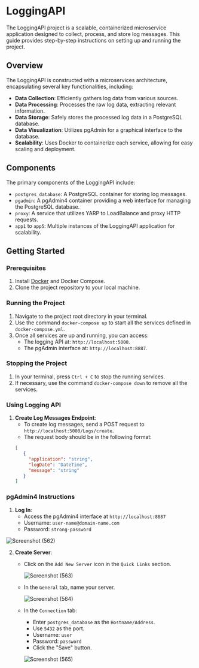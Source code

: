 # LoggingAPI

The LoggingAPI project is a scalable, containerized microservice application designed to collect, process, and store log messages. This guide provides step-by-step instructions on setting up and running the project.

## Overview

The LoggingAPI is constructed with a microservices architecture, encapsulating several key functionalities, including:

- **Data Collection**: Efficiently gathers log data from various sources.
- **Data Processing**: Processes the raw log data, extracting relevant information.
- **Data Storage**: Safely stores the processed log data in a PostgreSQL database.
- **Data Visualization**: Utilizes pgAdmin for a graphical interface to the database.
- **Scalability**: Uses Docker to containerize each service, allowing for easy scaling and deployment.

## Components

The primary components of the LoggingAPI include:

- `postgres_database`: A PostgreSQL container for storing log messages.
- `pgadmin`: A pgAdmin4 container providing a web interface for managing the PostgreSQL database.
- `proxy`: A service that utilizes YARP to LoadBalance and proxy HTTP requests.
- `app1` to `app5`: Multiple instances of the LoggingAPI application for scalability.

## Getting Started

### Prerequisites

1. Install [Docker](https://www.docker.com/products/docker-desktop) and Docker Compose.
2. Clone the project repository to your local machine.

### Running the Project

1. Navigate to the project root directory in your terminal.
2. Use the command `docker-compose up` to start all the services defined in `docker-compose.yml`.
3. Once all services are up and running, you can access:
   - The logging API at: `http://localhost:5000`.
   - The pgAdmin interface at: `http://localhost:8887`.

### Stopping the Project

1. In your terminal, press `Ctrl + C` to stop the running services.
2. If necessary, use the command `docker-compose down` to remove all the services.

### Using Logging API

1. **Create Log Messages Endpoint**:
   - To create log messages, send a POST request to `http://localhost:5000/Logs/create`.
   - The request body should be in the following format:
   ```json
   [
      {
        "application": "string",
        "logDate": "DateTime",
        "message": "string"
      }
   ]


### pgAdmin4 Instructions

1. **Log In**:
   - Access the pgAdmin4 interface at `http://localhost:8887`
   - Username: `user-name@domain-name.com`
   - Password: `strong-password`
   
![Screenshot (562)](https://github.com/HristoShabanakov/LoggingAPI/assets/32416999/2bbf3679-7619-4f84-964c-f100a8b67a36)

2. **Create Server**:
   - Click on the `Add New Server` icon in the `Quick Links` section.
     
     ![Screenshot (563)](https://github.com/HristoShabanakov/LoggingAPI/assets/32416999/a7c886fa-a59b-4fd4-9364-c093482d0c5c)

   - In the `General` tab, name your server.
     
     ![Screenshot (564)](https://github.com/HristoShabanakov/LoggingAPI/assets/32416999/bf6cc5ac-9e0a-4fc4-888d-abdf5295a6ca)

   - In the `Connection` tab:
     - Enter `postgres_database` as the `Hostname/Address`.
     - Use `5432` as the port.
     - Username: `user`
     - Password: `password`
     - Click the "Save" button.
    
     ![Screenshot (565)](https://github.com/HristoShabanakov/LoggingAPI/assets/32416999/675cf79f-d9c5-44bb-a798-da3fe439354e)


